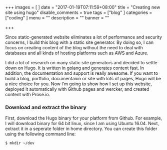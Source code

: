 +++
images = [
]
date = "2017-01-19T07:11:59+08:00"
title = "Creating new site using hugo"
disable_comments = true
tags = ["blog"
]
categories = ["coding"
]
menu = ""
description = ""
banner = ""

+++

Since static-generated website eliminates a lot of performance and security concerns, I build this blog with a static site generator. By doing so, I can focus on creating content of the blog without the need to deal with databases and all kinds of hosting platforms such as AWS and Azure.

I did a lot of research on many static site generators and decided to settle down on Hugo. It is written in golang and generates content fast. In addition, the documentation and support is really awesome. If you want to build a blog, portfolio, documentaion or site with lots of pages, Hugo will be a nice choice for you. Now I'm going to show how I set up this website, deployed it automatically with Github pages and wercker, and created content with Prose.io.
<!--more-->
### Download and extract the binary
First, download the Hugo binary for your platform from Github. For example, I will download binary for 64 bit linux, since I am using Ubuntu 16.04. Next, extract it in a seperate folder in home directory. You can create this folder using the following command line:

	$ mkdir ~/dev
